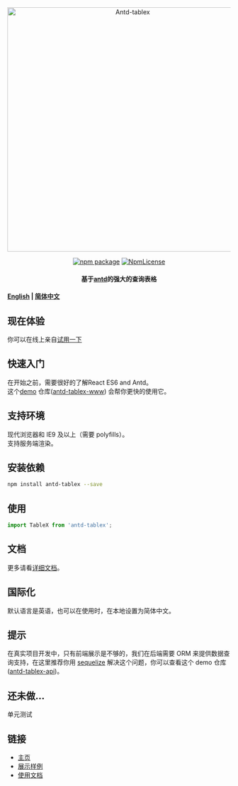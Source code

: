 <div align="center">
<a href="www.tablex.top" target="_blank" rel="noopener noreferrer">
<img width="550" src="https://www.tablex.top/static/icon-long.png" alt="Antd-tablex">
</a>
<p></p> 

[![npm package](https://img.shields.io/npm/v/antd-tablex.svg?style=flat-square)](https://www.npmjs.com/package/antd-tablex)
[![NpmLicense](https://img.shields.io/npm/l/antd-tablex.svg)](https://github.com/mzonghao/antd-tablex/blob/master/LICENSE)

#### 基于[antd](https://github.com/ant-design/ant-design)的强大的查询表格
</div>

#### [English](../README.md) | [简体中文](./README.zhCN.md)

## 现在体验
你可以在线上亲自[试用一下](https://www.tablex.top)

## 快速入门
在开始之前，需要很好的了解React ES6 and Antd。  
这个[demo](https://github.com/mzonghao/antd-tablex-www/blob/master/src/pages/example/index.js) 仓库([antd-tablex-www](https://github.com/mzonghao/antd-tablex-www)) 
会帮你更快的使用它。

## 支持环境
现代浏览器和 IE9 及以上（需要 polyfills）。  
支持服务端渲染。

## 安装依赖
```bash
npm install antd-tablex --save
```

## 使用
```jsx
import TableX from 'antd-tablex';
```

## 文档
 更多请看[详细文档](#https://www.tablex.top/docs)。

## 国际化
默认语言是英语，也可以在使用时，在本地设置为简体中文。

## 提示
在真实项目开发中，只有前端展示是不够的，我们在后端需要 ORM 来提供数据查询支持，在这里推荐你用 [sequelize](http://docs.sequelizejs.com/) 解决这个问题，你可以查看这个 demo 仓库([antd-tablex-api](https://github.com/mzonghao/antd-tablex-api))。

## 还未做...
单元测试 

## 链接
- [主页](https://www.tablex.top)
- [展示样例](https://www.tablex.top/example)
- [使用文档](https://www.tablex.top/docs)
